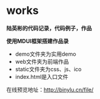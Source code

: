 # works
**陆英彬的代码记录，代码例子，作品**

**使用MDUI框架搭建作品录**

- demo文件夹为实用demo
- web文件夹为前端作品
- static文件夹为css、js、ico
- index.html是入口文件

在线预览地址：http://binylu.cn/file/